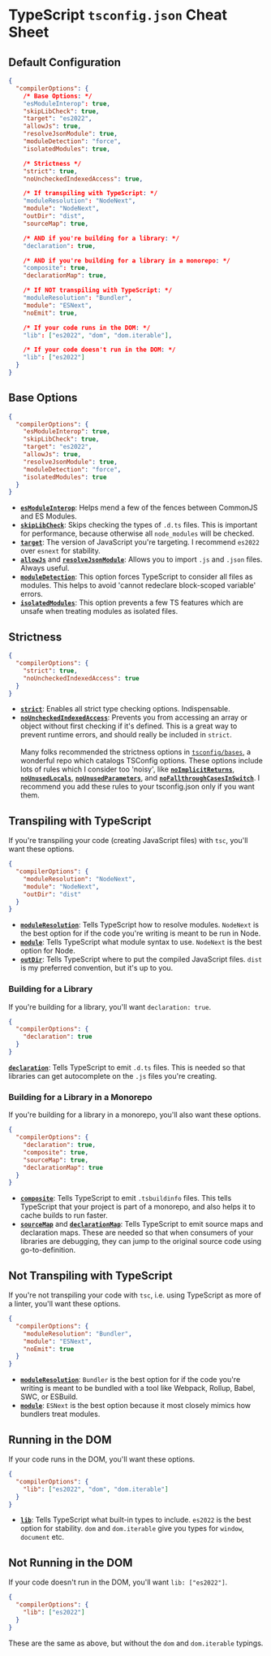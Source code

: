 # TypeScript `tsconfig.json` Cheat Sheet

## Default Configuration
```json
{
  "compilerOptions": {
    /* Base Options: */
    "esModuleInterop": true,
    "skipLibCheck": true,
    "target": "es2022",
    "allowJs": true,
    "resolveJsonModule": true,
    "moduleDetection": "force",
    "isolatedModules": true,

    /* Strictness */
    "strict": true,
    "noUncheckedIndexedAccess": true,

    /* If transpiling with TypeScript: */
    "moduleResolution": "NodeNext",
    "module": "NodeNext",
    "outDir": "dist",
    "sourceMap": true,

    /* AND if you're building for a library: */
    "declaration": true,

    /* AND if you're building for a library in a monorepo: */
    "composite": true,
    "declarationMap": true,

    /* If NOT transpiling with TypeScript: */
    "moduleResolution": "Bundler",
    "module": "ESNext",
    "noEmit": true,

    /* If your code runs in the DOM: */
    "lib": ["es2022", "dom", "dom.iterable"],

    /* If your code doesn't run in the DOM: */
    "lib": ["es2022"]
  }
}
```

## Base Options

```json
{
  "compilerOptions": {
    "esModuleInterop": true,
    "skipLibCheck": true,
    "target": "es2022",
    "allowJs": true,
    "resolveJsonModule": true,
    "moduleDetection": "force",
    "isolatedModules": true
  }
}
```
- [**`esModuleInterop`**](https://www.typescriptlang.org/tsconfig#esModuleInterop): Helps mend a few of the fences between CommonJS and ES Modules.
- [**`skipLibCheck`**](https://www.typescriptlang.org/tsconfig#skipLibCheck): Skips checking the types of `.d.ts` files. This is important for performance, because otherwise all `node_modules` will be checked.
- [**`target`**](https://www.typescriptlang.org/tsconfig#target): The version of JavaScript you're targeting. I recommend `es2022` over `esnext` for stability.
- [**`allowJs`**](https://www.typescriptlang.org/tsconfig#allowJs) and [**`resolveJsonModule`**](https://www.typescriptlang.org/tsconfig#resolveJsonModule): Allows you to import `.js` and `.json` files. Always useful.
- [**`moduleDetection`**](https://www.typescriptlang.org/tsconfig#moduleDetection): This option forces TypeScript to consider all files as modules. This helps to avoid 'cannot redeclare block-scoped variable' errors.
- [**`isolatedModules`**](https://www.typescriptlang.org/tsconfig#isolatedModules): This option prevents a few TS features which are unsafe when treating modules as isolated files.

## Strictness
```json
{
  "compilerOptions": {
    "strict": true,
    "noUncheckedIndexedAccess": true
  }
}
```
- [**`strict`**](https://www.typescriptlang.org/tsconfig#strict): Enables all strict type checking options. Indispensable.
- [**`noUncheckedIndexedAccess`**](https://www.typescriptlang.org/tsconfig#noUncheckedIndexedAccess): Prevents you from accessing an array or object without first checking if it's defined. This is a great way to prevent runtime errors, and should really be included in `strict`.\
\
Many folks recommended the strictness options in [`tsconfig/bases`](https://github.com/tsconfig/bases/blob/031273b815ff7f672c7c9057fb7d19ef363054b1/bases/strictest.json), a wonderful repo which catalogs TSConfig options. These options include lots of rules which I consider too 'noisy', like [**`noImplicitReturns`**](https://www.typescriptlang.org/tsconfig#noImplicitReturns), [**`noUnusedLocals`**](https://www.typescriptlang.org/tsconfig#noUnusedLocals), [**`noUnusedParameters`**](https://www.typescriptlang.org/tsconfig#noUnusedParameters), and [**`noFallthroughCasesInSwitch`**](https://www.typescriptlang.org/tsconfig#noFallthroughCasesInSwitch). I recommend you add these rules to your tsconfig.json only if you want them.

## Transpiling with TypeScript
If you're transpiling your code (creating JavaScript files) with `tsc`, you'll want these options.
```json
{
  "compilerOptions": {
    "moduleResolution": "NodeNext",
    "module": "NodeNext",
    "outDir": "dist"
  }
}
```
- [**`moduleResolution`**](https://www.typescriptlang.org/tsconfig#moduleResolution): Tells TypeScript how to resolve modules. `NodeNext` is the best option for if the code you're writing is meant to be run in Node.
- [**`module`**](https://www.typescriptlang.org/tsconfig#module): Tells TypeScript what module syntax to use. `NodeNext` is the best option for Node.
- [**`outDir`**](https://www.typescriptlang.org/tsconfig#outDir): Tells TypeScript where to put the compiled JavaScript files. `dist` is my preferred convention, but it's up to you.

### Building for a Library
If you're building for a library, you'll want `declaration: true`.
```json
{
  "compilerOptions": {
    "declaration": true
  }
}
```
[**`declaration`**](https://www.typescriptlang.org/tsconfig#declaration): Tells TypeScript to emit `.d.ts` files. This is needed so that libraries can get autocomplete on the `.js` files you're creating.

### Building for a Library in a Monorepo
If you're building for a library in a monorepo, you'll also want these options.
```json
{
  "compilerOptions": {
    "declaration": true,
    "composite": true,
    "sourceMap": true,
    "declarationMap": true
  }
}
```
- [**`composite`**](https://www.typescriptlang.org/tsconfig#composite): Tells TypeScript to emit `.tsbuildinfo` files. This tells TypeScript that your project is part of a monorepo, and also helps it to cache builds to run faster.
- [**`sourceMap`**](https://www.typescriptlang.org/tsconfig#sourceMap) and [**`declarationMap`**](https://www.typescriptlang.org/tsconfig#declarationMap): Tells TypeScript to emit source maps and declaration maps. These are needed so that when consumers of your libraries are debugging, they can jump to the original source code using go-to-definition.

## Not Transpiling with TypeScript
If you're not transpiling your code with `tsc`, i.e. using TypeScript as more of a linter, you'll want these options.
```json
{
  "compilerOptions": {
    "moduleResolution": "Bundler",
    "module": "ESNext",
    "noEmit": true
  }
}
```
- [**`moduleResolution`**](https://www.typescriptlang.org/tsconfig#moduleResolution): `Bundler` is the best option for if the code you're writing is meant to be bundled with a tool like Webpack, Rollup, Babel, SWC, or ESBuild.
- [**`module`**](https://www.typescriptlang.org/tsconfig#module): `ESNext` is the best option because it most closely mimics how bundlers treat modules.

## Running in the DOM
If your code runs in the DOM, you'll want these options.
```json
{
  "compilerOptions": {
    "lib": ["es2022", "dom", "dom.iterable"]
  }
}
```
- [**`lib`**](https://www.typescriptlang.org/tsconfig#lib): Tells TypeScript what built-in types to include. `es2022` is the best option for stability. `dom` and `dom.iterable` give you types for `window`, `document` etc.

## Not Running in the DOM
If your code doesn't run in the DOM, you'll want `lib: ["es2022"]`.
```json
{
  "compilerOptions": {
    "lib": ["es2022"]
  }
}
```
These are the same as above, but without the `dom` and `dom.iterable` typings.
